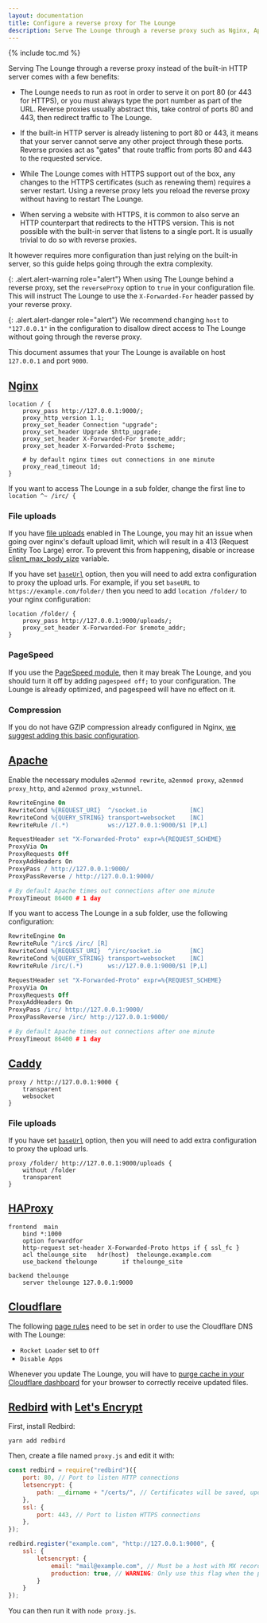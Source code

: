 ```yaml
---
layout: documentation
title: Configure a reverse proxy for The Lounge
description: Serve The Lounge through a reverse proxy such as Nginx, Apache, Caddy, HAProxy, Cloudflare, or Redbird
---
```


{% include toc.md %}

Serving The Lounge through a reverse proxy instead of the built-in HTTP server comes with a few benefits:

- The Lounge needs to run as root in order to serve it on port 80 (or 443 for HTTPS), or you must always type the port number as part of the URL. Reverse proxies usually abstract this, take control of ports 80 and 443, then redirect traffic to The Lounge.

- If the built-in HTTP server is already listening to port 80 or 443, it means that your server cannot serve any other project through these ports. Reverse proxies act as "gates" that route traffic from ports 80 and 443 to the requested service.

- While The Lounge comes with HTTPS support out of the box, any changes to the HTTPS certificates (such as renewing them) requires a server restart. Using a reverse proxy lets you reload the reverse proxy without having to restart The Lounge.

- When serving a website with HTTPS, it is common to also serve an HTTP counterpart that redirects to the HTTPS version. This is not possible with the built-in server that listens to a single port. It is usually trivial to do so with reverse proxies.

It however requires more configuration than just relying on the built-in server, so this guide helps going through the extra complexity.

{: .alert.alert-warning role="alert"}
When using The Lounge behind a reverse proxy, set the `reverseProxy` option to `true` in your configuration file. This will instruct The Lounge to use the `X-Forwarded-For` header passed by your reverse proxy.

{: .alert.alert-danger role="alert"}
We recommend changing `host` to `"127.0.0.1"` in the configuration to disallow direct access to The Lounge without going through the reverse proxy.

This document assumes that your The Lounge is available on host `127.0.0.1` and port `9000`.

## [Nginx](https://nginx.org/en/)

```nginx
location / {
	proxy_pass http://127.0.0.1:9000/;
	proxy_http_version 1.1;
	proxy_set_header Connection "upgrade";
	proxy_set_header Upgrade $http_upgrade;
	proxy_set_header X-Forwarded-For $remote_addr;
	proxy_set_header X-Forwarded-Proto $scheme;

	# by default nginx times out connections in one minute
	proxy_read_timeout 1d;
}
```

If you want to access The Lounge in a sub folder, change the first line to `location ^~ /irc/ {`

### File uploads

If you have [file uploads](/docs/configuration#fileupload) enabled in The Lounge, you may hit an issue when going over nginx's default upload limit, which will result in a 413 (Request Entity Too Large) error. To prevent this from happening, disable or increase [client_max_body_size](https://nginx.org/en/docs/http/ngx_http_core_module.html#client_max_body_size) variable.

If you have set [`baseUrl`](/docs/configuration#fileupload) option, then you will need to add extra configuration to proxy the upload urls. For example, if you set `baseURL` to `https://example.com/folder/` then you need to add `location /folder/` to your nginx configuration:

```nginx
location /folder/ {
	proxy_pass http://127.0.0.1:9000/uploads/;
	proxy_set_header X-Forwarded-For $remote_addr;
}
```

### PageSpeed

If you use the [PageSpeed module](https://www.modpagespeed.com/), then it may break The Lounge, and you should turn it off by adding `pagespeed off;` to your configuration. The Lounge is already optimized, and pagespeed will have no effect on it.

### Compression

If you do not have GZIP compression already configured in Nginx, [we suggest adding this basic configuration](https://github.com/h5bp/server-configs-nginx/blob/master/h5bp/web_performance/compression.conf).

## [Apache](https://httpd.apache.org/)

Enable the necessary modules `a2enmod rewrite`, `a2enmod proxy`, `a2enmod proxy_http`, and `a2enmod proxy_wstunnel`.

```apache
RewriteEngine On
RewriteCond %{REQUEST_URI}  ^/socket.io            [NC]
RewriteCond %{QUERY_STRING} transport=websocket    [NC]
RewriteRule /(.*)           ws://127.0.0.1:9000/$1 [P,L]

RequestHeader set "X-Forwarded-Proto" expr=%{REQUEST_SCHEME}
ProxyVia On
ProxyRequests Off
ProxyAddHeaders On
ProxyPass / http://127.0.0.1:9000/
ProxyPassReverse / http://127.0.0.1:9000/

# By default Apache times out connections after one minute
ProxyTimeout 86400 # 1 day
```

If you want to access The Lounge in a sub folder, use the following configuration:

```apache
RewriteEngine On
RewriteRule ^/irc$ /irc/ [R]
RewriteCond %{REQUEST_URI}  ^/irc/socket.io        [NC]
RewriteCond %{QUERY_STRING} transport=websocket    [NC]
RewriteRule /irc/(.*)       ws://127.0.0.1:9000/$1 [P,L]

RequestHeader set "X-Forwarded-Proto" expr=%{REQUEST_SCHEME}
ProxyVia On
ProxyRequests Off
ProxyAddHeaders On
ProxyPass /irc/ http://127.0.0.1:9000/
ProxyPassReverse /irc/ http://127.0.0.1:9000/

# By default Apache times out connections after one minute
ProxyTimeout 86400 # 1 day
```

## [Caddy](https://caddyserver.com/)

```
proxy / http://127.0.0.1:9000 {
	transparent
	websocket
}
```

### File uploads

If you have set [`baseUrl`](/docs/configuration#fileupload) option, then you will need to add extra configuration to proxy the upload urls.

```
proxy /folder/ http://127.0.0.1:9000/uploads {
	without /folder
	transparent
}
```

## [HAProxy](https://www.haproxy.org/)

```
frontend  main
	bind *:1000
	option forwardfor
	http-request set-header X-Forwarded-Proto https if { ssl_fc }
	acl thelounge_site   hdr(host)  thelounge.example.com
	use_backend thelounge       if thelounge_site

backend thelounge
	server thelounge 127.0.0.1:9000
```

## [Cloudflare](https://www.cloudflare.com/)

The following [page rules](https://support.cloudflare.com/hc/en-us/articles/218411427) need to be set in order to use the Cloudflare DNS with The Lounge:

- `Rocket Loader` set to `Off`
- `Disable Apps`

Whenever you update The Lounge, you will have to [purge cache in your Cloudflare dashboard](https://support.cloudflare.com/hc/en-us/articles/200169246-Purging-cached-resources-from-Cloudflare) for your browser to correctly receive updated files.

## [Redbird](https://www.npmjs.com/package/redbird) with [Let's Encrypt](https://letsencrypt.org/)

First, install Redbird:

```
yarn add redbird
```

Then, create a file named `proxy.js` and edit it with:

```js
const redbird = require("redbird")({
	port: 80, // Port to listen HTTP connections
	letsencrypt: {
		path: __dirname + "/certs/", // Certificates will be saved, updated and archived there
	},
	ssl: {
		port: 443, // Port to listen HTTPS connections
	},
});

redbird.register("example.com", "http://127.0.0.1:9000", {
	ssl: {
		letsencrypt: {
			email: "mail@example.com", // Must be a host with MX record
			production: true, // WARNING: Only use this flag when the proxy is verified to work correctly to avoid being banned!
		}
	}
});
```

You can then run it with `node proxy.js`.
